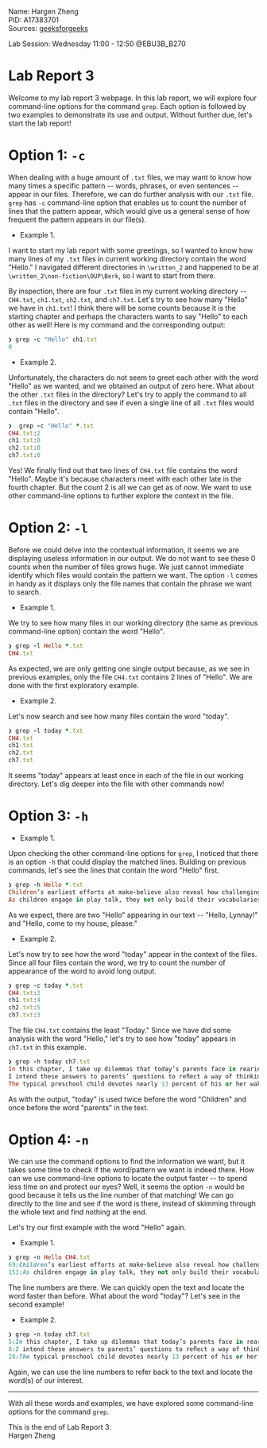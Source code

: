 Name: Hargen Zheng\
PID: A17383701\
Sources: [geeksforgeeks](https://www.geeksforgeeks.org/grep-command-in-unixlinux/)

Lab Session: Wednesday 11:00 - 12:50 @EBU3B_B270

# Lab Report 3
Welcome to my lab report 3 webpage. In this lab report, we will explore four 
command-line options for the command `grep`. Each option is followed by two
examples to demonstrate its use and output. Without further due, let's start
the lab report!

# Option 1: `-c`
When dealing with a huge amount of `.txt` files, we may want to know how many
times a specific pattern -- words, phrases, or even sentences -- appear in our
files. Therefore, we can do further analysis with our `.txt` file. `grep` has
`-c` command-line option that enables us to count the number of lines that the 
pattern appear, which would give us a general sense of how frequent the pattern
appears in our file(s).

+ Example 1.

I want to start my lab report with some greetings, so I wanted to 
know how many lines of my `.txt` files in current working directory contain 
the word "Hello." I navigated different directories in `\written_2` and happened
to be at `\written_2\non-fiction\OUP\Berk`, so I want to start from there. 

By inspection, there are four `.txt` files in my current working directory -- 
`CH4.txt`, `ch1.txt`, `ch2.txt`, and `ch7.txt`. Let's try to see how many "Hello"
we have in `ch1.txt`! I think there will be some counts because it is the 
starting chapter and perhaps the characters wants to say "Hello" to each other
as well! Here is my command and the corresponding output:
```ruby 
❯ grep -c "Hello" ch1.txt
0
```

+ Example 2.

Unfortunately, the characters do not seem to greet each other with the word
"Hello" as we wanted, and we obtained an output of zero here. What about the
other `.txt` files in the directory? Let's try to apply the command to all 
`.txt` files in the directory and see if even a single line of all `.txt` files
would contain "Hello".
```ruby
❯  grep -c "Hello" *.txt
CH4.txt:2
ch1.txt:0
ch2.txt:0
ch7.txt:0
```

Yes! We finally find out that two lines of `CH4.txt` file contains the word 
"Hello". Maybe it's because characters meet with each other late in the fourth
chapter. But the count 2 is all we can get as of now. We want to use other
command-line options to further explore the context in the file.

# Option 2: `-l`
Before we could delve into the contextual information, it seems we are displaying useless information in our output. We do not want to see these 0 counts when the number of files grows huge. We just cannot immediate identify which files would contain the pattern we want. The option `-l` comes in handy as it displays only the file names that contain the phrase we want to search. 

+ Example 1.

We try to see how many files in our working directory (the same as previous command-line option) contain the word "Hello".
```ruby
❯ grep -l Hello *.txt
CH4.txt
```
As expected, we are only getting one single output because, as we see in previous examples, only the file `CH4.txt` contains 2 lines of "Hello". We are done with the first exploratory example.

+ Example 2.

Let's now search and see how many files contain the word "today".
```ruby
❯ grep -l today *.txt
CH4.txt
ch1.txt
ch2.txt
ch7.txt
```
It seems "today" appears at least once in each of the file in our working directory. Let's dig deeper into the file with other commands now!


# Option 3: `-h`
+ Example 1.

Upon checking the other command-line options for `grep`, I noticed that there is an option `-h` that could display the matched lines. Building on previous commands, let's see the lines that contain the word "Hello" first.
```ruby
❯ grep -h Hello *.txt
Children’s earliest efforts at make-believe also reveal how challenging they ﬁnd the task of detaching thought from reality. Initially, object substitutions are closely tied to the real things they represent. Toddlers between ages 1 1/2 and 2 generally use only realistic-looking objects while pretending—a toy telephone to talk into or a cup to drink from.9 Once, I handed a 21-month-old a small wooden block, put another to my ear, and called her on the phone: “Ring! Ring! Hello, Lynnay!” She responded by throwing down the block and turning to another activity. Yet when given a plastic replica of a push-button phone, Lynnay readily put the receiver to her ear and pretended to converse.
As children engage in play talk, they not only build their vocabularies but correct one another’s errors, either directly or by demonstrating the acceptable way to speak. In one instance, a kindergartner enacting a telephone conversation said, “Hello, come to my house, please.” Her play partner quickly countered with appropriate telephone greeting behavior: “No, ﬁrst you’ve got to say ‘How are you? What are you doing?’”28
```
As we expect, there are two "Hello" appearing in our text -- "Hello, Lynnay!" and "Hello, come to my house, please." 

+ Example 2.

Let's now try to see how the word "today" appear in the context of the files. Since all four files contain the word, we try to count the number of appearance of the word to avoid long output. 
```ruby
❯ grep -c today *.txt
CH4.txt:2
ch1.txt:4
ch2.txt:5
ch7.txt:3
```
The file `CH4.txt` contains the least "Today." Since we have did some analysis with the word "Hello," let's try to see how "today" appears in `ch7.txt` in this example.

```ruby
❯ grep -h today ch7.txt
In this chapter, I take up dilemmas that today’s parents face in rearing young children. Throughout this book, we have touched on myriad forces that make contemporary parenting highly challenging. These include one-sided, contradictory messages in the parenting-advice literature; career pressures that impinge on parent involvement in children’s lives; abysmally weak American child-care services to assist employed parents in their child-rearing roles; cultural violence and excessive materialism permeating children’s worlds; schools with less than optimal conditions for children’s learning; and impediments to granting children with deﬁcits and disabilities social experiences that maximize their development. 
I intend these answers to parents’ questions to reﬂect a way of thinking about child rearing, not a set of recipes for dealing with speciﬁc events. When parents are familiar with principles that are grounded in contemporary theory and research on children’s development, they can better deal with the quandaries generated by the changing home, school, and community contexts in which today’s children grow up. Although adverse cultural trends have complicated and threatened good child rearing, parents—as agents of change, buffers against stressful life circumstances, and gatekeepers of learning opportunities—can do much to protect, restore, and reshape children’s experiences.
The typical preschool child devotes nearly 13 percent of his or her waking hours to watching television, a ﬁgure that rises to 30 percent by school age. Clearly today’s children spend far too many hours in front of the TV set, a circumstance that restricts time available for joint parent–child activities, play, reading, and other worthwhile pursuits. Television is so pervasive an inﬂuence in children’s lives that I discussed it at length in Chapter 2.
```
As with the output, "today" is used twice before the word "Children" and once before the word "parents" in the text.


# Option 4: `-n`
We can use the command options to find the information we want, but it takes some time to check if the word/pattern we want is indeed there. How can we use command-line options to locate the output faster -- to spend less time on and protect our eyes? Well, it seems the option `-n` would be good because it tells us the line number of that matching! We can go directly to the line and see if the word is there, instead of skimming through the whole text and find nothing at the end.

Let's try our first example with the word "Hello" again.

+ Example 1.
```ruby
❯ grep -n Hello CH4.txt
69:Children’s earliest efforts at make-believe also reveal how challenging they ﬁnd the task of detaching thought from reality. Initially, object substitutions are closely tied to the real things they represent. Toddlers between ages 1 1/2 and 2 generally use only realistic-looking objects while pretending—a toy telephone to talk into or a cup to drink from.9 Once, I handed a 21-month-old a small wooden block, put another to my ear, and called her on the phone: “Ring! Ring! Hello, Lynnay!” She responded by throwing down the block and turning to another activity. Yet when given a plastic replica of a push-button phone, Lynnay readily put the receiver to her ear and pretended to converse.
151:As children engage in play talk, they not only build their vocabularies but correct one another’s errors, either directly or by demonstrating the acceptable way to speak. In one instance, a kindergartner enacting a telephone conversation said, “Hello, come to my house, please.” Her play partner quickly countered with appropriate telephone greeting behavior: “No, ﬁrst you’ve got to say ‘How are you? What are you doing?’”28
```
The line numbers are there. We can quickly open the text and locate the word faster than before. What about the word "today"? Let's see in the second example!

+ Example 2.
```ruby
❯ grep -n today ch7.txt
5:In this chapter, I take up dilemmas that today’s parents face in rearing young children. Throughout this book, we have touched on myriad forces that make contemporary parenting highly challenging. These include one-sided, contradictory messages in the parenting-advice literature; career pressures that impinge on parent involvement in children’s lives; abysmally weak American child-care services to assist employed parents in their child-rearing roles; cultural violence and excessive materialism permeating children’s worlds; schools with less than optimal conditions for children’s learning; and impediments to granting children with deﬁcits and disabilities social experiences that maximize their development. 
8:I intend these answers to parents’ questions to reﬂect a way of thinking about child rearing, not a set of recipes for dealing with speciﬁc events. When parents are familiar with principles that are grounded in contemporary theory and research on children’s development, they can better deal with the quandaries generated by the changing home, school, and community contexts in which today’s children grow up. Although adverse cultural trends have complicated and threatened good child rearing, parents—as agents of change, buffers against stressful life circumstances, and gatekeepers of learning opportunities—can do much to protect, restore, and reshape children’s experiences.
28:The typical preschool child devotes nearly 13 percent of his or her waking hours to watching television, a ﬁgure that rises to 30 percent by school age. Clearly today’s children spend far too many hours in front of the TV set, a circumstance that restricts time available for joint parent–child activities, play, reading, and other worthwhile pursuits. Television is so pervasive an inﬂuence in children’s lives that I discussed it at length in Chapter 2.
```
Again, we can use the line numbers to refer back to the text and locate the word(s) of our interest.

---

With all these words and examples, we have explored some command-line options for the command `grep`. 

This is the end of Lab Report 3.\
Hargen Zheng

